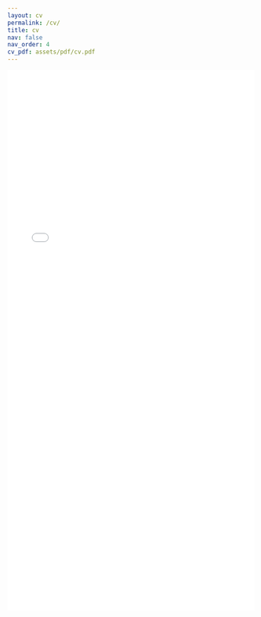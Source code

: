 ```yaml
---
layout: cv
permalink: /cv/
title: cv
nav: false
nav_order: 4
cv_pdf: assets/pdf/cv.pdf
---
```


<iframe src="/assets/pdf/cv.pdf" width="100%" height="1100" frameborder="no" border="5" marginwidth="0" marginheight="0"></iframe>